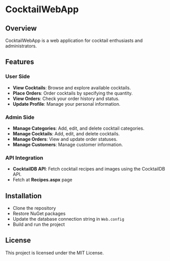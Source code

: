 # CocktailWebApp

## Overview

CocktailWebApp is a web application for cocktail enthusiasts and administrators.

## Features

### User Side

- **View Cocktails**: Browse and explore available cocktails.
- **Place Orders**: Order cocktails by specifying the quantity.
- **View Orders**: Check your order history and status.
- **Update Profile**: Manage your personal information.

### Admin Side

- **Manage Categories**: Add, edit, and delete cocktail categories.
- **Manage Cocktails**: Add, edit, and delete cocktails.
- **Manage Orders**: View and update order statuses.
- **Manage Customers**: Manage customer information.

### API Integration

- **CocktailDB API**: Fetch cocktail recipes and images using the CocktailDB API.
- Fetch at **Recipes.aspx** page

## Installation

- Clone the repository
- Restore NuGet packages
- Update the database connection string in `Web.config`
- Build and run the project

## License

This project is licensed under the MIT License.

